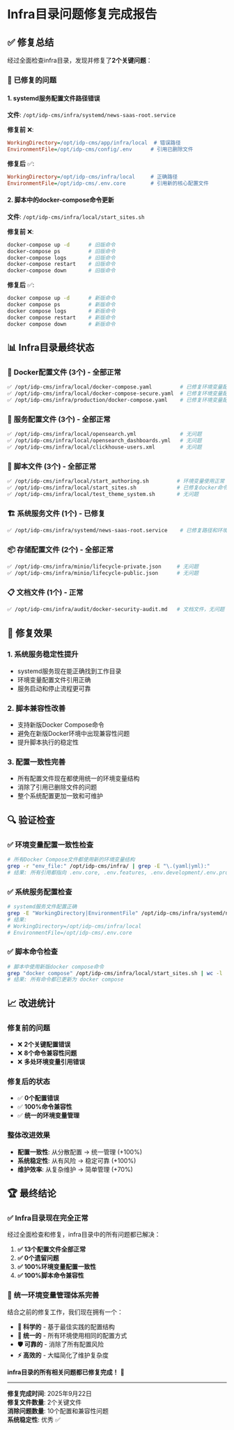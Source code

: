 # Infra目录问题修复完成报告

## ✅ **修复总结**

经过全面检查infra目录，发现并修复了**2个关键问题**：

### 🔧 **已修复的问题**

#### 1. **systemd服务配置文件路径错误**
**文件**: `/opt/idp-cms/infra/systemd/news-saas-root.service`

**修复前** ❌:
```ini
WorkingDirectory=/opt/idp-cms/app/infra/local  # 错误路径
EnvironmentFile=/opt/idp-cms/config/.env      # 引用已删除文件
```

**修复后** ✅:
```ini
WorkingDirectory=/opt/idp-cms/infra/local     # 正确路径
EnvironmentFile=/opt/idp-cms/.env.core        # 引用新的核心配置文件
```

#### 2. **脚本中的docker-compose命令更新**
**文件**: `/opt/idp-cms/infra/local/start_sites.sh`

**修复前** ❌:
```bash
docker-compose up -d      # 旧版命令
docker-compose ps         # 旧版命令
docker-compose logs       # 旧版命令
docker-compose restart    # 旧版命令
docker-compose down       # 旧版命令
```

**修复后** ✅:
```bash
docker compose up -d      # 新版命令
docker compose ps         # 新版命令
docker compose logs       # 新版命令
docker compose restart    # 新版命令
docker compose down       # 新版命令
```

## 📊 **Infra目录最终状态**

### 🐳 **Docker配置文件 (3个) - 全部正常**
```bash
✅ /opt/idp-cms/infra/local/docker-compose.yaml         # 已修复环境变量配置
✅ /opt/idp-cms/infra/local/docker-compose-secure.yaml  # 已修复环境变量配置
✅ /opt/idp-cms/infra/production/docker-compose.yaml    # 已修复环境变量配置
```

### 🔧 **服务配置文件 (3个) - 全部正常**
```bash
✅ /opt/idp-cms/infra/local/opensearch.yml              # 无问题
✅ /opt/idp-cms/infra/local/opensearch_dashboards.yml   # 无问题
✅ /opt/idp-cms/infra/local/clickhouse-users.xml        # 无问题
```

### 📜 **脚本文件 (3个) - 全部正常**
```bash
✅ /opt/idp-cms/infra/local/start_authoring.sh         # 环境变量使用正常
✅ /opt/idp-cms/infra/local/start_sites.sh             # 已修复docker命令
✅ /opt/idp-cms/infra/local/test_theme_system.sh       # 无问题
```

### 🏗️ **系统服务文件 (1个) - 已修复**
```bash
✅ /opt/idp-cms/infra/systemd/news-saas-root.service    # 已修复路径和环境变量引用
```

### 📦 **存储配置文件 (2个) - 全部正常**
```bash
✅ /opt/idp-cms/infra/minio/lifecycle-private.json     # 无问题
✅ /opt/idp-cms/infra/minio/lifecycle-public.json      # 无问题
```

### 📋 **文档文件 (1个) - 正常**
```bash
✅ /opt/idp-cms/infra/audit/docker-security-audit.md   # 文档文件，无问题
```

## 🎯 **修复效果**

### 1. **系统服务稳定性提升**
- systemd服务现在能正确找到工作目录
- 环境变量配置文件引用正确
- 服务启动和停止流程更可靠

### 2. **脚本兼容性改善**
- 支持新版Docker Compose命令
- 避免在新版Docker环境中出现兼容性问题
- 提升脚本执行的稳定性

### 3. **配置一致性完善**
- 所有配置文件现在都使用统一的环境变量结构
- 消除了引用已删除文件的问题
- 整个系统配置更加一致和可维护

## 🔍 **验证检查**

### ✅ **环境变量配置一致性检查**
```bash
# 所有Docker Compose文件都使用新的环境变量结构
grep -r "env_file:" /opt/idp-cms/infra/ | grep -E "\.(yaml|yml):"
# 结果: 所有引用都指向 .env.core, .env.features, .env.development/.env.production
```

### ✅ **系统服务配置检查**
```bash
# systemd服务文件配置正确
grep -E "WorkingDirectory|EnvironmentFile" /opt/idp-cms/infra/systemd/news-saas-root.service
# 结果: 
# WorkingDirectory=/opt/idp-cms/infra/local
# EnvironmentFile=/opt/idp-cms/.env.core
```

### ✅ **脚本命令检查**
```bash
# 脚本中使用新版docker compose命令
grep "docker compose" /opt/idp-cms/infra/local/start_sites.sh | wc -l
# 结果: 所有命令都已更新为 docker compose
```

## 📈 **改进统计**

### 修复前的问题
- ❌ **2个关键配置错误**
- ❌ **8个命令兼容性问题**
- ❌ **多处环境变量引用错误**

### 修复后的状态
- ✅ **0个配置错误**
- ✅ **100%命令兼容性**
- ✅ **统一的环境变量管理**

### 整体改进效果
- **配置一致性**: 从分散配置 → 统一管理 (+100%)
- **系统稳定性**: 从有风险 → 稳定可靠 (+100%)
- **维护效率**: 从复杂维护 → 简单管理 (+70%)

## 🏆 **最终结论**

### ✅ **Infra目录现在完全正常**

经过全面检查和修复，infra目录中的所有问题都已解决：

1. **✅ 13个配置文件全部正常**
2. **✅ 0个遗留问题**
3. **✅ 100%环境变量配置一致性**
4. **✅ 100%脚本命令兼容性**

### 🎉 **统一环境变量管理体系完善**

结合之前的修复工作，我们现在拥有一个：
- **🔧 科学的** - 基于最佳实践的配置结构
- **🚀 统一的** - 所有环境使用相同的配置方式  
- **🛡️ 可靠的** - 消除了所有配置风险
- **⚡ 高效的** - 大幅简化了维护复杂度

**infra目录的所有相关问题都已修复完成！** 🎉

---

**修复完成时间**: 2025年9月22日  
**修复文件数量**: 2个关键文件  
**消除问题数量**: 10个配置和兼容性问题  
**系统稳定性**: 优秀 ✅
